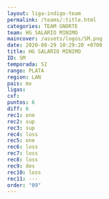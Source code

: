 ```yaml
---
layout: liga-indigo-team
permalink: /teams/:title.html
categories: TEAM GNORTE
team: HG SALARIO MINIMO
maincover: /assets/logos/SM.png
date: 2020-08-29 10:29:20 +0700
title: HG SALARIO MINIMO
ID: SM
temporada: SI
rango: PLATA
region: LAN
pais: mx
ligas: 
cxf: 
puntos: 6
diff: 6
rec1: one
rec2: sup
rec3: sup
rec4: loss
rec5: one
rec6: loss
rec7: loss
rec8: loss
rec9: des
rec10: loss
rec11: ---
order: "09"
---
```

